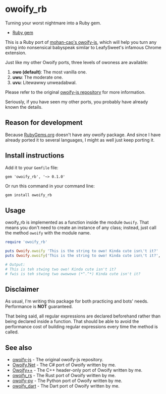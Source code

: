 # owoify_rb
Turning your worst nightmare into a Ruby gem.

- [Ruby gem](https://rubygems.org/gems/owoify_rb)

This is a Ruby port of [mohan-cao's owoify-js](https://github.com/mohan-cao/owoify-js), which will help you turn any string into nonsensical babyspeak similar to LeafySweet's infamous Chrome extension.

Just like my other Owoify ports, three levels of owoness are available:

1. **owo (default)**: The most vanilla one.
2. **uwu**: The moderate one.
3. **uvu**: Litewawwy unweadabwal.

Please refer to the original [owoify-js repository](https://github.com/mohan-cao/owoify-js) for more information.

Seriously, if you have seen my other ports, you probably have already known the details.

## Reason for development
Because [RubyGems.org](https://rubygems.org/) doesn't have any owoify package. And since I have already ported it to several languages, I might as well just keep porting it.

## Install instructions
Add it to your `Gemfile` file:
```
gem 'owoify_rb', '~> 0.1.0'
```
Or run this command in your command line:
```bash
gem install owoify_rb
```

## Usage
owoify_rb is implemented as a function inside the module `Owoify`. That means you don't need to create an instance of any class; instead, just call the method `owoify` with the module name.
```ruby
require 'owoify_rb'

puts Owoify.owoify 'This is the string to owo! Kinda cute isn\'t it?'
puts Owoify.owoify('This is the string to owo! Kinda cute isn\'t it?', 'uvu')

# Output:
# This is teh stwing two owo! Kinda cute isn't it?
# fwis is teh stwing two owowowo (*^.^*) Kinda cute isn't it?
```

## Disclaimer
As usual, I'm writing this package for both practicing and bots' needs. Performance is **NOT** guaranteed.

That being said, all regular expressions are declared beforehand rather than being declared inside a function. That should be able to avoid the performance cost of building regular expressions every time the method is called.

## See also
- [owoify-js](https://github.com/mohan-cao/owoify-js) - The original owoify-js repository.
- [Owoify.Net](https://www.nuget.org/packages/Owoify.Net/1.0.1) - The C# port of Owoify written by me.
- [Owoify++](https://github.com/deadshot465/OwoifyCpp) - The C++ header-only port of Owoify written by me.
- [owoify_rs](https://crates.io/crates/owoify_rs) - The Rust port of Owoify written by me.
- [owoify-py](https://pypi.org/project/owoify-py/) - The Python port of Owoify written by me.
- [owoify_dart](https://pub.dev/packages/owoify_dart) - The Dart port of Owoify written by me.